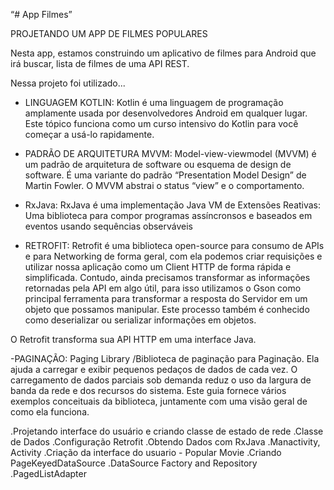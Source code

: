 “# App Filmes”

PROJETANDO UM APP DE FILMES POPULARES

Nesta app, estamos construindo um aplicativo de filmes para 
Android que irá buscar, lista de filmes de uma API REST.

Nessa projeto foi utilizado...


- LINGUAGEM KOTLIN:
Kotlin é uma linguagem de programação amplamente usada por 
desenvolvedores Android em qualquer lugar. 
Este tópico funciona como um curso intensivo do Kotlin para você começar a usá-lo rapidamente.

- PADRÃO DE ARQUITETURA MVVM:
Model-view-viewmodel (MVVM) é um padrão de arquitetura de software ou esquema de design de software. 
É uma variante do padrão “Presentation Model Design” de 
Martin Fowler. O MVVM abstrai o status “view” e o comportamento.

- RxJava: 
RxJava é uma implementação Java VM de Extensões Reativas: 
Uma biblioteca para compor programas assíncronsos e 
baseados em eventos usando sequências observáveis

- RETROFIT:
Retrofit é uma biblioteca open-source para consumo de APIs e para 
Networking de forma geral, com ela podemos criar requisições e utilizar 
nossa aplicação como um Client HTTP de forma rápida e simplificada. Contudo, 
ainda precisamos transformar as informações retornadas pela API em algo útil, para isso 
utilizamos o Gson como principal ferramenta para transformar a resposta do Servidor 
em um objeto que possamos manipular. Este processo também é conhecido como 
deserializar ou serializar informações em objetos.

O Retrofit transforma sua API HTTP em uma interface Java.


-PAGINAÇÃO:
Paging Library /Biblioteca de paginação para Paginação.
Ela ajuda a carregar e exibir pequenos pedaços de dados de cada vez. 
O carregamento de dados parciais sob demanda reduz o uso da largura de 
banda da rede e dos recursos do sistema. Este guia fornece vários exemplos conceituais 
da biblioteca, juntamente com uma visão geral de como ela funciona.


.Projetando interface do usuário e criando classe de estado de rede
.Classe de Dados
.Configuração Retrofit
.Obtendo Dados com RxJava
.Manactivity, Activity
.Criação da interface do usuario - Popular Movie
.Criando PageKeyedDataSource
.DataSource Factory and Repository
.PagedListAdapter



